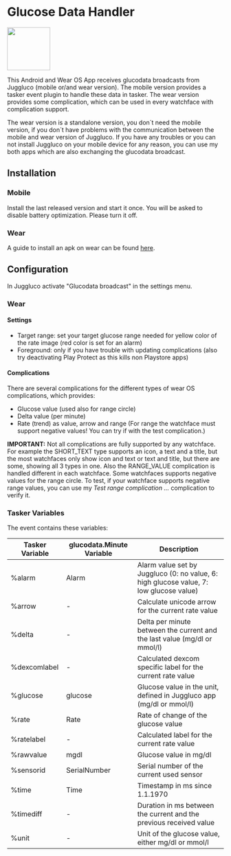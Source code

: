 # Glucose Data Handler

<img src='images/watch.png' width=100>

This Android and Wear OS App receives glucodata broadcasts from Juggluco (mobile or/and wear version).
The mobile version provides a tasker event plugin to handle these data in tasker.
The wear version provides some complication, which can be used in every watchface with complication support.

The wear version is a standalone version, you don´t need the mobile version, if you don´t have problems with the communication between the mobile and wear version of Juggluco. If you have any troubles or you can not install Juggluco on your mobile device for any reason, you can use my both apps which are also exchanging the glucodata broadcast.

## Installation
### Mobile
Install the last released version and start it once. 
You will be asked to disable battery optimization. Please turn it off.

### Wear
A guide to install an apk on wear can be found [here](https://forum.xda-developers.com/t/how-to-install-apps-on-wear-os-all-methods.4510255/).

## Configuration
In Juggluco activate "Glucodata broadcast" in the settings menu.

### Wear

#### Settings

* Target range: set your target glucose range needed for yellow color of the rate image (red color is set for an alarm)
* Foreground: only if you have trouble with updating complications (also try deactivating Play Protect as this kills non Playstore apps)

#### Complications
There are several complications for the different types of wear OS complications, which provides:
* Glucose value (used also for range circle)
* Delta value (per minute)
* Rate (trend) as value, arrow and range (For range the watchface must support negative values! You can try if with the test complication.)

**IMPORTANT:** Not all complications are fully supported by any watchface. For example the SHORT_TEXT type supports an icon, a text and a title, but the most watchfaces only show icon and text or text and title, but there are some, showing all 3 types in one.
Also the RANGE_VALUE complication is handled different in each watchface. Some watchfaces supports negative values for the range circle. To test, if your watchface supports negative range values, you can use my *Test range complication ...* complication to verify it.

### Tasker Variables

The event contains these variables:


| Tasker Variable | glucodata.Minute Variable | Description                                                                            |
| ----------------- | --------------------------- | ---------------------------------------------------------------------------------------- |
| %alarm          | Alarm                     | Alarm value set by Juggluco (0: no value, 6: high glucose value, 7: low glucose value) |
| %arrow          | -                         | Calculate unicode arrow for the current rate value                                     |
| %delta          | -                         | Delta per minute between the current and the last value (mg/dl or mmol/l)              |
| %dexcomlabel    | -                         | Calculated dexcom specific label for the current rate value                            |
| %glucose        | glucose                   | Glucose value in the unit, defined in Juggluco app (mg/dl or mmol/l)                   |
| %rate           | Rate                      | Rate of change of the glucose value                                                    |
| %ratelabel      | -                         | Calculated label for the current rate value                                            |
| %rawvalue       | mgdl                      | Glucose value in mg/dl                                                                 |
| %sensorid       | SerialNumber              | Serial number of the current used sensor                                               |
| %time           | Time                      | Timestamp in ms since 1.1.1970                                                         |
| %timediff       | -                         | Duration in ms between the current and the previous received value                     |
| %unit           | -                         | Unit of the glucose value, either mg/dl or mmol/l                                      |
